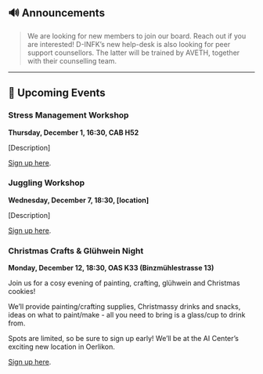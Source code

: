 ## 🔊 Announcements

> We are looking for new members to join our board. Reach out if you are interested!
D-INFK’s new help-desk is also looking for peer support counsellors.
The latter will be trained by AVETH, together with their counselling team.

<hr>

## 📅 Upcoming Events

### Stress Management Workshop

**Thursday, December 1, 16:30, CAB H52**

[Description] 

[Sign up here]().

### Juggling Workshop 

**Wednesday, December 7, 18:30, [location]**

[Description]

[Sign up here]().

### Christmas Crafts & Glühwein Night 

**Monday, December 12, 18:30, OAS K33 (Binzmühlestrasse 13)**

Join us for a cosy evening of painting, crafting, glühwein and Christmas cookies! 

We’ll provide painting/crafting supplies, Christmassy drinks and snacks, ideas on what to paint/make - all you need to bring is a glass/cup to drink from.

Spots are limited, so be sure to sign up early! We’ll be at the AI Center’s exciting new location in Oerlikon. 

[Sign up here](https://forms.gle/NrHKgqp2opKCHjXD8).

